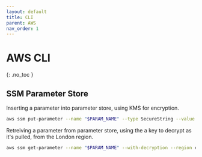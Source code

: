 ```yaml
---
layout: default
title: CLI
parent: AWS
nav_order: 1
---
```


# AWS CLI
{: .no_toc }

## SSM Parameter Store

Inserting a parameter into parameter store, using KMS for encryption.

```bash
aws ssm put-parameter --name "$PARAM_NAME" --type SecureString --value "$PARAM_VALUE" --key-id alias/$KMS_KEY_NAME --profle $AWS_PROFILE
```

Retreiving a parameter from parameter store, using the a key to decrypt as it's pulled, from the London region.

```bash
aws ssm get-parameter --name "$PARAM_NAME" --with-decryption --region eu-west-2 --output text --query 'Parameter.Value' --profile $AWS_PROFILE
```